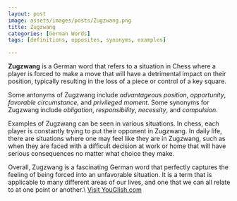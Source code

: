 ```yaml
---
layout: post
image: assets/images/posts/Zugzwang.png
title: Zugzwang
categories: [German Words]
tags: [definitions, opposites, synonyms, examples]

---
```


**Zugzwang** is a German word that refers to a situation in Chess where a player is forced to make a move that will have a detrimental impact on their position, typically resulting in the loss of a piece or control of a key square.

Some antonyms of Zugzwang include *advantageous position*, *opportunity*, *favorable circumstance*, and *privileged moment*. Some synonyms for Zugzwang include *obligation*, *responsibility*, *necessity*, and *compulsion*. 

Examples of Zugzwang can be seen in various situations. In chess, each player is constantly trying to put their opponent in Zugzwang. In daily life, there are situations where one may feel like they are in Zugzwang, such as when they are faced with a difficult decision at work or home that will have serious consequences no matter what choice they make.

Overall, Zugzwang is a fascinating German word that perfectly captures the feeling of being forced into an unfavorable situation. It is a term that is applicable to many different areas of our lives, and one that we can all relate to at one point or another.\ <a id="yg-widget-0" class="youglish-widget" data-query="Zugzwang" data-lang="german" data-components="8412" data-auto-start="0" data-bkg-color="theme_light" data-title="How%20to%20pronounce%20Zugzwang%20in%20German"  rel="nofollow" href="https://youglish.com">Visit YouGlish.com</a><script async src="https://youglish.com/public/emb/widget.js" charset="utf-8"></script>
